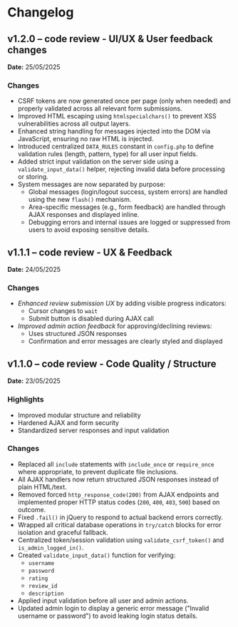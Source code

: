 # Changelog

## v1.2.0 – code review - UI/UX & User feedback changes
**Date:** 25/05/2025 

### Changes

- CSRF tokens are now generated once per page (only when needed) and properly validated across all relevant form submissions.
- Improved HTML escaping using `htmlspecialchars()` to prevent XSS vulnerabilities across all output layers.
- Enhanced string handling for messages injected into the DOM via JavaScript, ensuring no raw HTML is injected.
- Introduced centralized `DATA_RULES` constant in `config.php` to define validation rules (length, pattern, type) for all user input fields.
- Added strict input validation on the server side using a `validate_input_data()` helper, rejecting invalid data before processing or storing.
- System messages are now separated by purpose:
  - Global messages (login/logout success, system errors) are handled using the new `flash()` mechanism.
  - Area-specific messages (e.g., form feedback) are handled through AJAX responses and displayed inline.
  - Debugging errors and internal issues are logged or suppressed from users to avoid exposing sensitive details.

## v1.1.1 – code review - UX & Feedback
**Date:** 24/05/2025 

### Changes
- *Enhanced review submission UX* by adding visible progress indicators:
  - Cursor changes to `wait`
  - Submit button is disabled during AJAX call
- *Improved admin action feedback* for approving/declining reviews:
  - Uses structured JSON responses
  - Confirmation and error messages are clearly styled and displayed

## v1.1.0 – code review - Code Quality / Structure
**Date:** 23/05/2025 

### Highlights
- Improved modular structure and reliability
- Hardened AJAX and form security
- Standardized server responses and input validation

### Changes
- Replaced all `include` statements with `include_once` or `require_once` where appropriate, to prevent duplicate file inclusions.
- All AJAX handlers now return structured JSON responses instead of plain HTML/text.
- Removed forced `http_response_code(200)` from AJAX endpoints and implemented proper HTTP status codes (`200`, `400`, `403`, `500`) based on outcome.
- Fixed `.fail()` in jQuery to respond to actual backend errors correctly.
- Wrapped all critical database operations in `try/catch` blocks for error isolation and graceful fallback.
- Centralized token/session validation using `validate_csrf_token()` and `is_admin_logged_in()`.
- Created `validate_input_data()` function for verifying:
  - `username`
  - `password`
  - `rating`
  - `review_id`
  - `description`
- Applied input validation before all user and admin actions.
- Updated admin login to display a generic error message ("Invalid username or password") to avoid leaking login status details.

